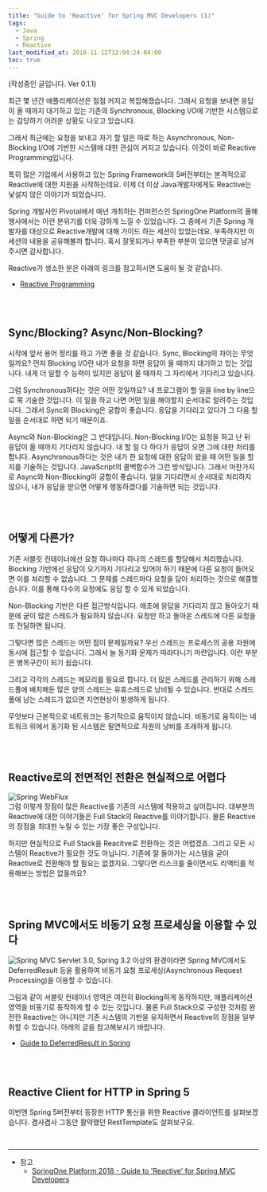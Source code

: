 ```yaml
---
title: "Guide to 'Reactive' for Spring MVC Developers (1)"
tags:
  - Java
  - Spring
  - Reactive
last_modified_at: 2018-11-12T12:04:24-04:00
toc: true
---
```

(작성중인 글입니다. Ver 0.1.1)

최근 몇 년간 애플리케이션은 점점 커지고 복잡해졌습니다. 그래서 요청을 보내면 응답이 올 때까지 대기하고 있는 기존의 Synchronous, Blocking I/O에 기반한 시스템으로는 감당하기 어려운 상황도 나오고 있습니다.

그래서 최근에는 요청을 보내고 자기 할 일은 따로 하는 Asynchronous, Non-Blocking I/O에 기반한 시스템에 대한 관심이 커지고 있습니다. 이것이 바로 Reactive Programming입니다.

특히 많은 기업에서 사용하고 있는 Spring Framework의 5버전부터는 본격적으로 Reactive에 대한 지원을 시작하는데요. 이제 더 이상 Java개발자에게도 Reactive는 낯설지 않은 이야기가 되었습니다.

Spring 개발사인 Pivotal에서 매년 개최하는 컨퍼런스인 SpringOne Platform의 올해 행사에서는 이런 분위기를 더욱 강하게 느낄 수 있었습니다. 그 중에서 기존 Spring 개발자를 대상으로 Reactive개발에 대해 가이드 하는 세션이 있었는데요. 부족하지만 이 세션의 내용을 공유해볼까 합니다. 혹시 잘못되거나 부족한 부분이 있으면 댓글로 남겨주시면 감사합니다.

Reactive가 생소한 분은 아래의 링크를 참고하시면 도움이 될 것 같습니다.

- [Reactive Programming](http://wiki.sys4u.co.kr/pages/viewpage.action?pageId=7766819)

<br><br>

Sync/Blocking? Async/Non-Blocking?
-

시작에 앞서 용어 정리를 하고 가면 좋을 것 같습니다. Sync, Blocking의 차이는 무엇일까요? 먼저 Blocking I/O란 내가 요청을 하면 응답이 올 때까지 대기하고 있는 것입니다. 내게 더 일할 수 능력이 있지만 응답이 올 때까지 그 자리에서 기다리고 있습니다. 

그럼 Synchronous하다는 것은 어떤 것일까요? 내 프로그램이 할 일을 line by line으로 쭉 기술한 것입니다. 이 일을 하고 나면 어떤 일을 해야할지 순서대로 알려주는 것입니다. 그래서 Sync와 Blocking은 궁합이 좋습니다. 응답을 기다리고 있다가 그 다음 할 일을 순서대로 하면 되기 때문이죠.

Async와 Non-Blocking은 그 반대입니다. Non-Blocking I/O는 요청을 하고 난 뒤 응답이 올 때까지 기다리지 않습니다. 내 할 일 다 하다가 응답이 오면 그에 대한 처리를 합니다. Asynchronous하다는 것은 내가 한 요청에 대한 응답이 왔을 때 어떤 일을 할지를 기술하는 것입니다. JavaScript의 콜백함수가 그런 방식입니다. 그래서 마찬가지로 Async와 Non-Blocking이 궁합이 좋습니다. 일을 기다리면서 순서대로 처리하지 않으니, 내가 응답을 받으면 어떻게 행동하겠다를 기술하면 되는 것입니다.

<br><br>

어떻게 다른가?
-
기존 서블릿 컨테이너에선 요청 하나마다 하나의 스레드를 할당해서 처리했습니다. Blocking 기반에선 응답이 오기까지 기다리고 있어야 하기 때문에 다른 요청이 들어오면 이를 처리할 수 없습니다. 그 문제를 스레드마다 요청을 담아 처리하는 것으로 해결했습니다. 이를 통해 다수의 요청에도 응답 할 수 있게 되었습니다.

Non-Blocking 기반은 다른 접근방식입니다. 애초에 응답을 기다리지 않고 돌아오기 때문에 굳이 많은 스레드가 필요하지 않습니다. 요청만 하고 돌아온 스레드에 다른 요청을 또 전달하면 됩니다.

그렇다면 많은 스레드는 어떤 점이 문제일까요? 우선 스레드는 프로세스의 공용 자원에 동시에 접근할 수 있습니다. 그래서 늘 동기화 문제가 따라다니기 마련입니다. 이런 부분은 병목구간이 되기 쉽습니다. 

그리고 각각의 스레드는 메모리를 필요로 합니다. 더 많은 스레드를 관리하기 위해 스레드풀에 배치해둔 많은 양의 스레드는 유휴스레드로 낭비될 수 있습니다. 반대로 스레드풀에 남는 스레드가 없으면 지연현상이 발생하게 됩니다.

무엇보다 근본적으로 네트워크는 동기적으로 움직이지 않습니다. 비동기로 움직이는 네트워크 위에서 동기화 된 시스템은 필연적으로 자원의 낭비를 초래하게 됩니다.

<br><br>

Reactive로의 전면적인 전환은 현실적으로 어렵다
-
![Spring WebFlux](https://user-images.githubusercontent.com/4060030/48329064-53c38d00-e68a-11e8-823f-56bce05a06c5.PNG "Spring WebFlux")  
그럼 이렇게 장점이 많은 Reactive를 기존의 시스템에 적용하고 싶어집니다. 대부분의 Reactive에 대한 이야기들은 Full Stack의 Reactive를 이야기합니다. 물론 Reactive의 장점을 최대한 누릴 수 있는 가장 좋은 구성입니다.

하지만 현실적으로 Full Stack을 Reacitve로 전환하는 것은 어렵겠죠. 그리고 모든 시스템이 Reactive가 필요한 것도 아닙니다. 기존에 잘 돌아가는 시스템을 굳이 Reactive로 전환해야 할 필요는 없겠지요. 그렇다면 리스크를 줄이면서도 리액티를 적용해보는 방법은 없을까요?

<br><br>

Spring MVC에서도 비동기 요청 프로세싱을 이용할 수 있다
-
![Spring MVC](https://user-images.githubusercontent.com/4060030/48329150-af8e1600-e68a-11e8-879a-33cdf69edb35.PNG "Spring MVC")
Servlet 3.0, Spring 3.2 이상의 환경이라면 Spring MVC에서도 DeferredResult 등을 활용하여 비동기 요청 프로세싱(Asynchronous Request Processing)을 이용할 수 있습니다. 

그림과 같이 서블릿 컨테이너 영역은 여전히 Blocking하게 동작하지만, 애플리케이션 영역을 비동기로 동작하게 할 수 있는 것입니다. 물론 Full Stack으로 구성한 것처럼 완전한 Reactive는 아니지만 기존 시스템의 기반을 유지하면서 Reactive의 장점을 일부 취할 수 있습니다. 아래의 글을 참고해보시기 바랍니다.

- [Guide to DeferredResult in Spring](https://www.baeldung.com/spring-deferred-result)

<br><br>

Reactive Client for HTTP in Spring 5
-
이번엔 Spring 5버전부터 등장한 HTTP 통신을 위한 Reactive 클라이언트를 살펴보겠습니다. 겸사겸사 그동안 활약했던 RestTemplate도 살펴보구요.

<br>

- - -
* 참고
    - [SpringOne Platform 2018 - Guide to 'Reactive' for Spring MVC Developers](https://content.pivotal.io/springone-platform-2018/guide-to-reactive-for-spring-mvc-developers)
